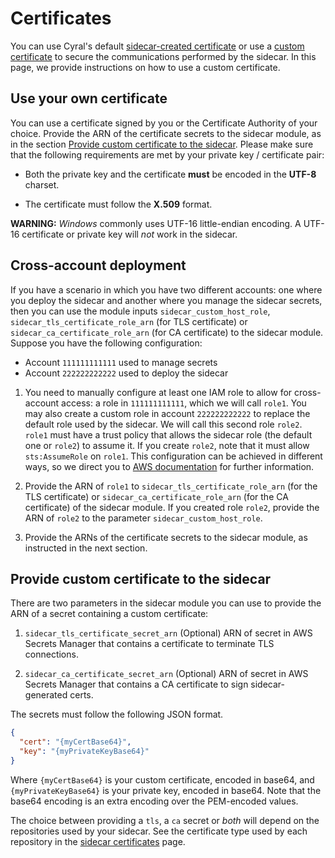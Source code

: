 # Certificates

You can use Cyral's default [sidecar-created
certificate](https://cyral.com/docs/sidecars/certificates/overview#sidecar-created-certificate) or use a
[custom certificate](https://cyral.com/docs/sidecars/certificates/overview#custom-certificate) to secure
the communications performed by the sidecar. In this page, we provide
instructions on how to use a custom certificate.

## Use your own certificate

You can use a certificate signed by you or the Certificate Authority of your
choice. Provide the ARN of the certificate secrets to the sidecar module, as
in the section [Provide custom certificate to the sidecar](#provide-custom-certificate-to-the-sidecar). 
Please make sure
that the following requirements are met by your private key / certificate pair:

- Both the private key and the certificate **must** be encoded in the **UTF-8**
  charset.

- The certificate must follow the **X.509** format.

**WARNING:** *Windows* commonly uses UTF-16 little-endian encoding. A UTF-16 certificate
   or private key will *not* work in the sidecar.

## Cross-account deployment

If you have a scenario in which you have two different accounts: one where you
deploy the sidecar and another where you manage the sidecar secrets, then you
can use the module inputs `sidecar_custom_host_role`,
`sidecar_tls_certificate_role_arn` (for TLS certificate) or
`sidecar_ca_certificate_role_arn` (for CA certificate) to the sidecar
module. Suppose you have the following configuration:

   - Account `111111111111` used to manage secrets
   - Account `222222222222` used to deploy the sidecar

1. You need to manually configure at least one IAM role to allow for
   cross-account access: a role in `111111111111`, which we will call
   `role1`. You may also create a custom role in account `222222222222` to
   replace the default role used by the sidecar. We will call this second role
   `role2`. `role1` must have a trust policy that allows the sidecar role (the
   default one or `role2`) to assume it. If you create `role2`, note that it
   must allow `sts:AssumeRole` on `role1`. This configuration can be achieved in
   different ways, so we direct you to [AWS
   documentation](https://docs.aws.amazon.com/IAM/latest/UserGuide/tutorial_cross-account-with-roles.html)
   for further information.

1. Provide the ARN of `role1` to `sidecar_tls_certificate_role_arn` (for the TLS
   certificate) or `sidecar_ca_certificate_role_arn` (for the CA certificate) of
   the sidecar module. If you created role `role2`, provide the ARN of `role2`
   to the parameter `sidecar_custom_host_role`.

1. Provide the ARNs of the certificate secrets to the sidecar module, as
   instructed in the next section.

## Provide custom certificate to the sidecar

There are two parameters in the sidecar module you can use to provide the ARN of
a secret containing a custom certificate:

1. `sidecar_tls_certificate_secret_arn` (Optional) ARN of secret in AWS Secrets
   Manager that contains a certificate to terminate TLS connections.

1. `sidecar_ca_certificate_secret_arn` (Optional) ARN of secret in AWS Secrets
   Manager that contains a CA certificate to sign sidecar-generated certs.

The secrets must follow the following JSON format.

```json
{
  "cert": "{myCertBase64}",
  "key": "{myPrivateKeyBase64}"
}
```

Where `{myCertBase64}` is your custom certificate, encoded in base64, and
`{myPrivateKeyBase64}` is your private key, encoded in base64. Note that the
base64 encoding is an extra encoding over the PEM-encoded values.

The choice between providing a `tls`, a `ca` secret or *both* will depend on the repositories
used by your sidecar. See the certificate type used by each repository in the 
[sidecar certificates](https://cyral.com/docs/sidecars/certificates#sidecar-certificate-types) page.